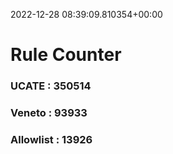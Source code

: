 2022-12-28 08:39:09.810354+00:00
# Rule Counter 
 ### UCATE : 350514

 ### Veneto : 93933

 ### Allowlist : 13926